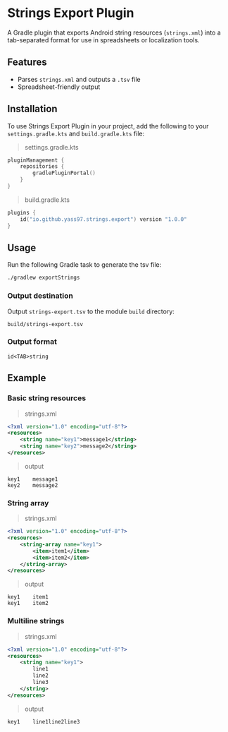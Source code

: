 # Strings Export Plugin
A Gradle plugin that exports Android string resources (`strings.xml`) into a tab-separated format for use in spreadsheets or localization tools.

## Features
- Parses `strings.xml` and outputs a `.tsv` file
- Spreadsheet-friendly output

## Installation
To use Strings Export Plugin in your project, add the following to your `settings.gradle.kts` and `build.gradle.kts` file:

> settings.gradle.kts
```kotlin
pluginManagement {
    repositories {
        gradlePluginPortal()
    }
}
```
> build.gradle.kts
```kotlin
plugins {
    id("io.github.yass97.strings.export") version "1.0.0"
}
```

## Usage
Run the following Gradle task to generate the tsv file:

```bash
./gradlew exportStrings
```

### Output destination
Output `strings-export.tsv` to the module `build` directory:

```
build/strings-export.tsv
```

### Output format
```
id<TAB>string
```

## Example

### Basic string resources
> strings.xml
```xml
<?xml version="1.0" encoding="utf-8"?>
<resources>
    <string name="key1">message1</string>
    <string name="key2">message2</string>
</resources>
```
> output
```
key1	message1
key2	message2
```

### String array
> strings.xml
```xml
<?xml version="1.0" encoding="utf-8"?>
<resources>
    <string-array name="key1">
        <item>item1</item>
        <item>item2</item>
    </string-array>
</resources>
```
> output
```
key1	item1
key1	item2
```

### Multiline strings
> strings.xml
```xml
<?xml version="1.0" encoding="utf-8"?>
<resources>
    <string name="key1">
        line1
        line2
        line3
    </string>
</resources>
```
> output
```
key1	line1line2line3
```
